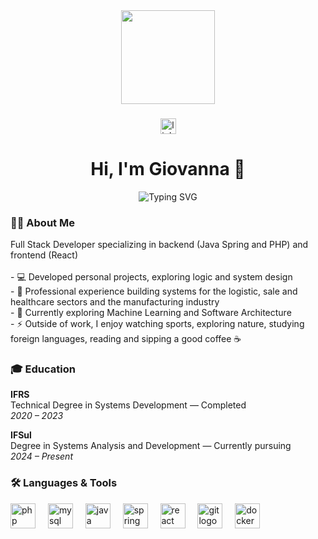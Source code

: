 <div align="center">
    <img height="150" src="https://media.giphy.com/media/v1.Y2lkPWVjZjA1ZTQ3MmY3NWlqaXNoN2RldzI5cnphcWsyMGo5am5wMDY5ZGc5Z202MWg2eSZlcD12MV9naWZzX3NlYXJjaCZjdD1n/Npdl9kOaKFJHuRCBGx/giphy.gif"  />
</div>

###

<div align="center">
  <a href="https://linkedin.com/in/giovanna-dequi">
  <img src="https://img.shields.io/static/v1?message=LinkedIn&logo=linkedin&label=&color=0077B5&logoColor=white&labelColor=&style=for-the-badge" height="25" alt="linkedin logo"  />
  </a>
 </div>

###

<h1 align="center">Hi, I'm Giovanna 👋</h1>

<div align="center">
  
![Typing SVG](https://readme-typing-svg.demolab.com?font=Fira+Code&size=22&duration=4000&pause=1000&color=6DB33F&background=0F0F0F00&center=true&vCenter=true&width=600&height=60&lines=Turning+ideas+into+robust+software;Delivering+high-quality+systems+every+day+🚀)

</div>

###

<h3 align="left">👩‍💻 About Me</h3>

<p align="left">
Full Stack Developer specializing in backend (Java Spring and PHP) and frontend (React)<br><br>
- 💻 Developed personal projects, exploring logic and system design<br>
- 💼 Professional experience building systems for the logistic, sale and healthcare sectors and the manufacturing industry<br>
- 🌱 Currently exploring Machine Learning and Software Architecture<br>
- ⚡ Outside of work, I enjoy watching sports, exploring nature, studying foreign languages, reading and sipping a good coffee ☕
</p>

###

<h3 align="left">🎓 Education</h3>

<p align="left">
  <strong>IFRS</strong><br />
  Technical Degree in Systems Development — Completed<br />
  <em>2020 – 2023</em>
</p>

<p align="left">
  <strong>IFSul</strong><br />
  Degree in Systems Analysis and Development — Currently pursuing<br />
  <em>2024 – Present</em>
</p>

###

<h3 align="left">🛠 Languages & Tools</h3>

<div align="left">
  <img src="https://cdn.jsdelivr.net/gh/devicons/devicon/icons/php/php-original.svg" height="40" alt="php logo" />
  <img width="12" />
  <img src="https://cdn.jsdelivr.net/gh/devicons/devicon/icons/mysql/mysql-original.svg" height="40" alt="mysql logo" />
  <img width="12" />
  <img src="https://cdn.jsdelivr.net/gh/devicons/devicon/icons/java/java-original.svg" height="40" alt="java logo" />
  <img width="12" />
  <img src="https://cdn.jsdelivr.net/gh/devicons/devicon/icons/spring/spring-original.svg" height="40" alt="spring boot logo" />
  <img width="12" />
  <img src="https://cdn.jsdelivr.net/gh/devicons/devicon/icons/react/react-original.svg" height="40" alt="react logo" />
  <img width="12" />
  <img src="https://cdn.jsdelivr.net/gh/devicons/devicon/icons/git/git-original.svg" height="40" alt="git logo" />
  <img width="12" />
  <img src="https://cdn.jsdelivr.net/gh/devicons/devicon/icons/docker/docker-plain-wordmark.svg" height="40" alt="docker logo" />
</div>
